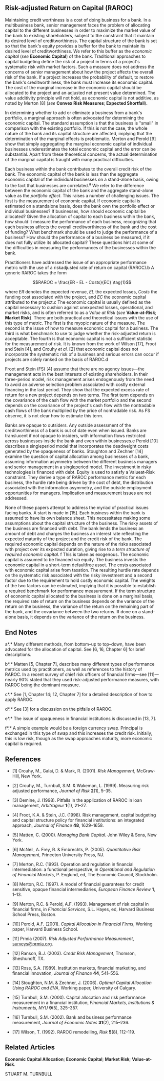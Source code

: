 ## **Risk-adjusted Return on Capital (RAROC)**

Maintaining credit worthiness is a cost of doing business for a bank. In a multibusiness bank, senior management faces the problem of allocating capital to the different businesses in order to maximize the market value of the bank to existing shareholders, subject to the constraint that it maintain its desired level of creditworthiness. The capital structure of the bank is set so that the bank's equity provides a buffer for the bank to maintain its desired level of creditworthiness. We refer to this buffer as the *economic capital* (*see* **Economic Capital**) of the bank. Traditional approaches to capital budgeting define the risk of a project in terms of a project's systematic risk with market factors. Such a measure does not address the concerns of senior management about how the project affects the overall risk of the bank. If a project increases the probability of default, to restore the bank's creditworthiness, the bank must increase its economic capital. The cost of the marginal increase in the economic capital should be allocated to the project and an adjusted net present value determined. The value additivity principle will not hold, as economic capital is not additive, as noted by Merton [8] (*see* **Convex Risk Measures**; **Expected Shortfall**).

In determining whether to add or eliminate a business from a bank's portfolio, a marginal approach is often advocated for determining the economic capital. The standard assumption is that the business is "small" in comparison with the existing portfolio. If this is not the case, the whole nature of the bank and its capital structure are affected, implying that the determination of the marginal effects is problematic. Merton and Perold [9] show that simply aggregating the marginal economic capital of individual businesses underestimates the total economic capital and the error can be substantial. Apart from these theoretical concerns, the actual determination of the marginal capital is fraught with many practical difficulties.

Each business within the bank contributes to the overall credit risk of the bank. The economic capital of the bank is less than the aggregate economic capital of the individual businesses on a stand-alone basis, owing to the fact that businesses are correlated.<sup>a</sup> We refer to the difference between the economic capital of the bank and the aggregate stand-alone value as the *portfolio effect*. This raises a number of challenging issues. The first is the measurement of economic capital. If economic capital is estimated on a standalone basis, does the bank own the portfolio effect or individual businesses? If businesses, how should economic capital be allocated? Given the allocation of capital to each business within the bank, how should it measure the performance of each business, recognizing that each business affects the overall creditworthiness of the bank and the cost of funding? What benchmark should be used to judge the performance of a business? How should the performance of a business be measured, if it does not fully utilize its allocated capital? These questions hint at some of the difficulties in measuring the performances of the businesses within the bank.

Practitioners have addressed the issue of an appropriate performance metric with the use of a riskadjusted rate of return on capital (RAROC).b A generic RAROC takes the form

$$RAROC = \frac{ER - EL - Costs}{EC} \tag{1}$$

where *ER* denotes the expected revenue, *EL* the expected losses, *Costs* the funding cost associated with the project, and *EC* the economic capital attributed to the project.c The economic capital is usually defined as the capital necessary to cushion against unexpected losses, operational, and market risks, and is often referred to as a *Value at Risk* (*see* **Value-at-Risk**; **Market Risk**). There are both practical and theoretical issues with the use of this type of metric. The first is the myopic nature of the measure. The second is the issue of how to measure economic capital for a business. The third is what benchmark to use to judge whether the risk-adjusted return is acceptable. The fourth is that economic capital is not a sufficient statistic for the measurement of risk. It is known from the work of Wilson [17], Froot and Stein [4], and Crouhy *et al.* [2] that economic capital does not incorporate the systematic risk of a business and serious errors can occur if projects are solely ranked on the basis of RAROC.d

Froot and Stein (FS) [4] assume that there are no agency issues—the management acts in the best interests of existing shareholders. In their three-period model, risk management arises endogenously from the need to avoid an adverse selection problem associated with costly external financing in the last period. They show that the expected excess rate of return for a new project depends on two terms. The first term depends on the covariance of the cash flow with the market portfolio and the second depends on the covariance of the project's cash flow with the nontradable cash flows of the bank multiplied by the price of nontradable risk. As FS observe, it is not clear how to estimate this term.

Banks are opaque to outsiders. Any outside assessment of the creditworthiness of a bank is out of date even when issued. Banks are translucent if not opaque to insiders, with information flows restricted across businesses inside the bank and even within businesses.e Perold [10] describes a singleperiod model that incorporates the deadweight costs generated by the opaqueness of banks. Stoughton and Zechner [14] examine the question of capital allocation among businesses of a bank, assuming information asymmetry between the different business managers and senior management in a singleperiod model. The investment in risky technologies is financed with debt. Equity is used to satisfy a Valueat-Risk constraint. They derive a type of RAROC performance metric for each business, the hurdle rate being driven by the cost of debt, the distribution associated with the information asymmetry, and the outside employment opportunities for managers. Implication and measurement issues are not addressed.

None of these papers attempt to address the myriad of practical issues facing banks. A start is made in [15]. Each business within the bank is assumed to have its own balance sheet. This necessitates making some assumptions about the capital structure of the business. The risky assets of the business are financed with debt. The bank lends the business an amount of debt and charges the business an interest rate reflecting the expected maturity of the project and the credit risk of the bank. The required economic capital depends on the nature of the risks associated with project over its expected duration, giving rise to a *term structure of required economic capital*. f This is taken as exogenous. The economic capital is assumed to be financed *via* equity. The business invests the economic capital in a short-term defaultfree asset. The costs associated with economic capital arise from taxation. The resulting hurdle rate depends on the systematic risk associated with the risky investment and a second factor due to the requirement to hold costly economic capital. The weights of the two factors can be estimated, implying that it is possible to establish a required benchmark for performance measurement. If the term structure of economic capital allocated to the business is done on a marginal basis, the required rate of return on the business depends on the variance of the return on the business, the variance of the return on the remaining part of the bank, and the covariance between the two returns. If done on a stand-alone basis, it depends on the variance of the return on the business.

## **End Notes**

a*.* Many different methods, from bottom–up to top–down, have been advocated for the allocation of capital. See [6, 16, Chapter 6] for brief descriptions.

b*.* Matten [5, Chapter 7], describes many different types of performance metrics used by practitioners, as well as references to the history of RAROC. In a recent survey of chief risk officers of financial firms—see [11]—nearly 90% stated that they used risk-adjusted performance measures, with RAROC being the dominant measure.

c*.* See [1, Chapter 14; 12, Chapter 7] for a detailed description of how to apply RAROC.

d*.* See [3] for a discussion on the pitfalls of RAROC.

e*.* The issue of opaqueness in financial institutions is discussed in [13, 7].

f*.* A simple example would be a foreign currency swap. Principal is exchanged in this type of swap and this increases the credit risk. Initially, this is low risk, though as the swap approaches maturity, more economic capital is required.

## **References**

- [1] Crouhy, M., Galai, D. & Mark, R. (2001). *Risk Management*, McGraw-Hill, New York.
- [2] Crouhy, M., Turnbull, S.M. & Wakeman, L. (1999). Measuring risk adjusted performance, *Journal of Risk* **2**(1), 5–35.
- [3] Demine, J. (1998). Pitfalls in the application of RAROC in loan management, *Arbitrageur* **1**(1), 21–27.
- [4] Froot, K.A. & Stein, J.C. (1998). Risk management, capital budgeting and capital structure policy for financial institutions: an integrated approach, *Journal of Finance* **48**, 1629–1658.
- [5] Matten, C. (2000). *Managing Bank Capital*. John Wiley & Sons, New York.
- [6] McNeil, A. Frey, R. & Embrechts, P. (2005). *Quantitative Risk Management*, Princeton University Press, NJ.

- [7] Merton, R.C. (1993). Operation and regulation in financial intermediation: a functional perspective, in *Operational and Regulation of Financial Markets*, P. Englund, ed, The Economic Council, Stockholm.
- [8] Merton, R.C. (1997). A model of financial guarantees for credit sensitive, opaque financial intermediaries, *European Finance Review* **1**, 1–13.
- [9] Merton, R.C. & Perold, A.F. (1993). Management of risk capital in financial firms, in *Financial Services*, S.L. Hayes, ed, Harvard Business School Press, Boston.
- [10] Perold, A.F. (2001). *Capital Allocation in Financial Firms*, Working paper, Harvard Business School.
- [11] Prmia (2007). *Risk Adjusted Performance Measurement*, surveys@prmia.org.
- [12] Ranson, B.J. (2003). *Credit Risk Management*, Thomson, Sheshunoff, TX.
- [13] Ross, S.A. (1989). Institution markets, financial marketing, and financial innovation, *Journal of Finance* **44**, 541–556.

- [14] Stoughton, N.M. & Zechner, J. (2006). *Optimal Capital Allocation Using RAROC and EVA*, Working paper, University of Calgary.
- [15] Turnbull, S.M. (2000). Capital allocation and risk performance measurement in a financial institution, *Financial Markets, Institutions & Instruments, NYU* **9**(5), 325–357.
- [16] Turnbull, S.M. (2002). Bank and business performance measurement, *Journal of Economic Notes* **31**(2), 215–236.
- [17] Wilson, T. (1992). RAROC remodelling, *Risk* **5**(8), 112–119.

## **Related Articles**

**Economic Capital Allocation**; **Economic Capital**; **Market Risk**; **Value-at-Risk**.

STUART M. TURNBULL